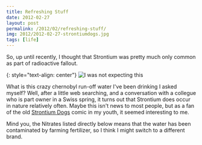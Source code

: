 ```yaml
---
title: Refreshing Stuff
date: 2012-02-27
layout: post
permalink: /2012/02/refreshing-stuff/
img: 2012/2012-02-27-strontiumdogs.jpg
tags: [life]
---
```


So, up until recently, I thought that Strontium was pretty much only common as part of radioactive fallout.

{: style="text-align: center"}
![I was not expecting this]({{site.baseurl}}/assets/img/2012/2012-02-27-refreshingstuff.jpg)

What is this crazy chernobyl run-off water I've been drinking I asked myself? Well, after a little web searching, and a conversation with a collegue who is part owner in a Swiss spring, it turns out that Strontium does occur in nature relatively often. Maybe this isn't news to most people, but as a fan of the old [Strontium Dogs](http://en.wikipedia.org/wiki/Strontium_Dog) comic in my youth, it seemed interesting to me.

Mind you, the Nitrates listed directly below means that the water has been contaminated by farming fertilizer, so I think I might switch to a different brand.
